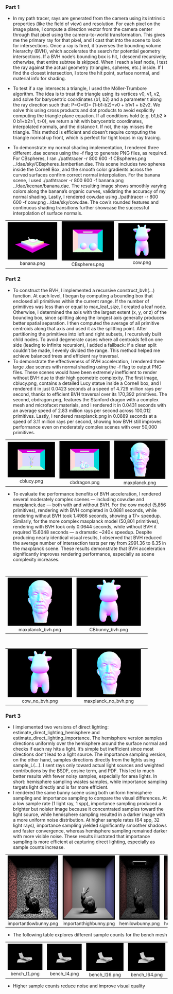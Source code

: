 ### Part 1

- In my path tracer, rays are generated from the camera using its intrinsic properties (like the field of view) and resolution. For each pixel on the image plane, I compute a direction vector from the camera center through that pixel using the camera-to-world transformation. This gives me the primary ray for that pixel, and I cast that into the scene to look for intersections. Once a ray is fired, it traverses the bounding volume hierarchy (BVH), which accelerates the search for potential geometry intersections. If a BVH node’s bounding box is hit, I descend recursively; otherwise, that entire subtree is skipped. When I reach a leaf node, I test the ray against the actual geometry (triangles, spheres, etc.) inside. If I find the closest intersection, I store the hit point, surface normal, and material info for shading.
  
- To test if a ray intersects a triangle, I used the Möller-Trumbore algorithm. The idea is to treat the triangle using its vertices v0, v1, v2, and solve for barycentric coordinates (b1, b2) and a parameter t along the ray direction such that: P=O=tD= (1-b1-b2)*v0 + b1v1 + b2v2. We solve this using cross products and dot products to avoid explicitly computing the triangle plane equation. If all conditions hold (e.g. b1,b2 ≥ 0 b1+b2≤1, t>0), we return a hit with barycentric coordinates, interpolated normals, and the distance t. If not, the ray misses the triangle. This method is efficient and doesn’t require computing the triangle normal up front, which is perfect for tight loops in ray tracing.

- To demonstrate my normal shading implementation, I rendered three different .dae scenes using the -f flag to generate PNG files, as required. For CBspheres, I ran ./pathtracer -r 800 600 -f CBspheres.png ../dae/sky/CBspheres_lambertian.dae. This scene includes two spheres inside the Cornell Box, and the smooth color gradients across the curved surfaces confirm correct normal interpolation. For the banana scene, I used ./pathtracer -r 800 600 -f banana.png ../dae/keenan/banana.dae. The resulting image shows smoothly varying colors along the banana’s organic curves, validating the accuracy of my normal shading. Lastly, I rendered cow.dae using ./pathtracer -r 800 600 -f cow.png ../dae/sky/cow.dae. The cow’s rounded features and continuous shading transitions further showcase the successful interpolation of surface normals.


<table>
  <tr>
    <td align="center">
      <img src="assets/banana.png" width="200"/><br>banana.png
    </td>
    <td align="center">
      <img src="assets/CBspheres.png" width="200"/><br>CBspheres.png
    </td>
    <td align="center">
      <img src="assets/cow.png" width="200"/><br>cow.png
    </td>
  </tr>
</table>


### Part 2


<ul>
  <li>To construct the BVH, I implemented a recursive construct_bvh(...) function. At each level, I began by computing a bounding box that enclosed all primitives within the current range. If the number of primitives was less than or equal to max_leaf_size, I created a leaf node. Otherwise, I determined the axis with the largest extent (x, y, or z) of the bounding box, since splitting along the longest axis generally produces better spatial separation. I then computed the average of all primitive centroids along that axis and used it as the splitting point. After partitioning the primitives into left and right subsets, I recursively built child nodes. To avoid degenerate cases where all centroids fell on one side (leading to infinite recursion), I added a fallback: if a clean split couldn’t be made, I evenly divided the range. This method helped me achieve balanced trees and efficient ray traversal.

</li>
  <li>To demonstrate the effectiveness of BVH acceleration, I rendered three large .dae scenes with normal shading using the -f flag to output PNG files. These scenes would have been extremely inefficient to render without BVH due to their high geometric complexity. The first image, cblucy.png, contains a detailed Lucy statue inside a Cornell box, and I rendered it in just 0.0423 seconds at a speed of 4.729 million rays per second, thanks to efficient BVH traversal over its 170,392 primitives. The second, cbdragon.png, features the Stanford dragon with a complex mesh and microfacet materials, and I rendered it in 0.0431 seconds with an average speed of 2.83 million rays per second across 100,012 primitives. Lastly, I rendered maxplanck.png in 0.0889 seconds at a speed of 3.11 million rays per second, showing how BVH still improves performance even on moderately complex scenes with over 50,000 primitives.

</li>
</ul>

<table>
  <tr>
    <td align="center">
      <img src="assets/cblucy.png" width="200"/><br>cblucy.png
    </td>
    <td align="center">
      <img src="assets/cbdragon.png" width="200"/><br>cbdragon.png
    </td>
    <td align="center">
      <img src="assets/maxplanck.png" width="200"/><br>maxplanck.png
    </td>
  </tr>
</table>

<ul>
  <li>To evaluate the performance benefits of BVH acceleration, I rendered several moderately complex scenes — including cow.dae and maxplanck.dae — both with and without BVH. For the cow model (5,856 primitives), rendering with BVH completed in 0.0881 seconds, while rendering without BVH took 1.4986 seconds, showing a 17× speedup. Similarly, for the more complex maxplanck model (50,801 primitives), rendering with BVH took only 0.0644 seconds, while without BVH it required 15.6048 seconds — a dramatic ~240× speedup. Despite producing nearly identical visual results, I observed that BVH reduced the average number of intersection tests per ray from 2991.36 to 6.35 in the maxplanck scene. These results demonstrate that BVH acceleration significantly improves rendering performance, especially as scene complexity increases.

</li>
</ul>

<br/>

<table>
  <tr>
    <td align="center">
      <img src="assets/maxplanck_bvh.png" width="200"/><br>maxplanck_bvh.png
    </td>
    <td align="center">
      <img src="assets/CBbunny_screenshot_8-1_16-4-56.png.png" width="200"/><br>CBbunny_bvh.png
    </td>
    <td></td>
  </tr>
</table>

<br/>

<table>
  <tr>
    <td align="center">
      <img src="assets/cow_no_bvh.png" width="200"/><br>cow_no_bvh.png
    </td>
    <td align="center">
      <img src="assets/maxplanck_no_bvh.png" width="200"/><br>maxplanck_no_bvh.png
    </td>
    <td></td>
  </tr>
</table>

<h3>Part 3</h3>

<ul>
  <li>I implemented two versions of direct lighting: estimate_direct_lighting_hemisphere and estimate_direct_lighting_importance. The hemisphere version samples directions uniformly over the hemisphere around the surface normal and checks if each ray hits a light. It’s simple but inefficient since most directions don’t lead to a light source. The importance sampling version, on the other hand, samples directions directly from the lights using sample_L(...). I sent rays only toward actual light sources and weighted contributions by the BSDF, cosine term, and PDF. This led to much better results with fewer noisy samples, especially for area lights. In short: hemisphere sampling wastes samples, while importance sampling targets light directly and is far more efficient.

</li>
  <li>I rendered the same bunny scene using both uniform hemisphere sampling and importance sampling to compare the visual differences. At a low sample rate (1 light ray, 1 spp), importance sampling produced a brighter but noisier image because it concentrated samples toward the light source, while hemisphere sampling resulted in a darker image with a more uniform noise distribution. At higher sample rates (64 spp, 32 light rays), importance sampling yielded significantly smoother shadows and faster convergence, whereas hemisphere sampling remained darker with more visible noise. These results illustrated that importance sampling is more efficient at capturing direct lighting, especially as sample counts increase.

</li>
</ul>

<table>
  <tr>
    <td align="center">
      <img src="assets/importantlowbunny.png" width="200" height="200"/><br>importantlowbunny.png
    </td>
    <td align="center">
      <img src="assets/importanthighbunny.png" width="200" height="200"/><br>importanthighbunny.png
    </td>
    <td align="center">
      <img src="assets/hemilowbunny.png" width="200" height="200"/><br>hemilowbunny.png
    </td>
    <td align="center">
      <img src="assets/hemihighbunny.png" width="200" height="200"/><br>hemihighbunny.png
    </td>
  </tr>
</table>

<ul>
  <li>The following table explores different sample counts for the bench mesh</li>
</ul>

<table>
  <tr>
    <td align="center">
      <img src="assets/bench_l1.png" width="200"/><br>bench_l1.png
    </td>
    <td align="center">
      <img src="assets/bench_l4.png" width="200"/><br>bench_l4.png
    </td>
    <td align="center">
      <img src="assets/bench_l16.png" width="200"/><br>bench_l16.png
    </td>
    <td align="center">
      <img src="assets/bench_l64.png" width="200"/><br>bench_l64.png
    </td>
  </tr>
</table>

<ul>
  <li>Higher sample counts reduce noise and improve visual quality</li>
</ul>
